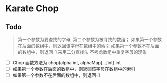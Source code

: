 # Karate Chop

## Todo

> 第一个参数为要查找的字母, 第二个参数为被寻找的数组；
> 如果第一个参数在后面的数组中，则返回该字母在数组中的索引
> 如果第一个参数不在后面的数组中，则返回-1
> 采用二分查找法
> 不考虑数组中重复字母的现象


* [ ] Chop 函数方法为 chop(alpha int, alphaMap[...]int) int
* [ ] 如果第一个参数在后面的数组中，则返回该字母在数组中的索引
* [ ] 如果第一个参数不在后面的数组中，则返回-1